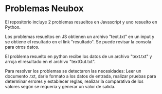 # Problemas Neubox
El repositorio incluye 2 problemas resueltos en Javascript y uno resuelto en Python.

Los problemas resueltos en JS obtienen un archivo "text.txt" en un input y se obtiene el resultado en el link "resultado". Se puede revisar la consola para otros datos.

El problema resuelto en python recibe los datos de un archivo "text.txt" y arroja el resultado en el archivo "textOut.txt".

Para resolver los problemas se detectaron las necesidades: Leer un documento .txt, darle formato a los datos de entrada, realizar pruebas para determinar errores y establecer reglas, realizar la comparativa de los valores según se requería y generar un valor de salida.
